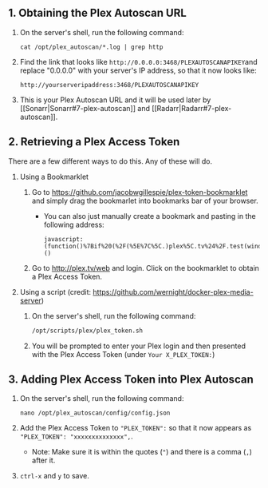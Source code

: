 ## 1. Obtaining the Plex Autoscan URL

1. On the server's shell, run the following command:

    ```
    cat /opt/plex_autoscan/*.log | grep http
    ```
1. Find the link that looks like `http://0.0.0.0:3468/PLEXAUTOSCANAPIKEY`and replace "0.0.0.0" with your server's IP address, so that it now looks like:

    ```
   http://yourserveripaddress:3468/PLEXAUTOSCANAPIKEY
   ```

1. This is your Plex Autoscan URL and it will be used later by [[Sonarr|Sonarr#7-plex-autoscan]] and [[Radarr|Radarr#7-plex-autoscan]].

## 2. Retrieving a Plex Access Token

There are a few different ways to do this. Any of these will do. 

1. Using a Bookmarklet

   1. Go to https://github.com/jacobwgillespie/plex-token-bookmarklet and simply drag the bookmarlet into bookmarks bar of your browser. 

      -  You can also just manually create a bookmark and pasting in the following address:

         ```
         javascript:(function()%7Bif%20(%2F(%5E%7C%5C.)plex%5C.tv%24%2F.test(window.location.hostname))%20%7Bprompt('Your%20Plex%20token'%2C%20window.PLEXWEB.myPlexAccessToken%7C%7Cwindow.localStorage.myPlexAccessToken)%7D%20else%20%7Balert('Please%20drag%20this%20link%20to%20your%20bookmark%20bar%20and%20click%20it%20when%20using%20the%20Plex%20Web%20App')%3B%7D%7D)()
          ```

    1.  Go to http://plex.tv/web and login. Click on the bookmarklet to obtain a Plex Access Token.

1. Using a script (credit: https://github.com/wernight/docker-plex-media-server)

   1. On the server's shell, run the following command:

      ```bash
      /opt/scripts/plex/plex_token.sh
      ```
   
   1. You will be prompted to enter your Plex login and then presented with the  Plex Access Token (under `Your X_PLEX_TOKEN:`)


## 3. Adding Plex Access Token into Plex Autoscan

   1. On the server's shell, run the following command:

      ```
      nano /opt/plex_autoscan/config/config.json
      ```
   1. Add the Plex Access Token to `"PLEX_TOKEN":` so that it now appears as `"PLEX_TOKEN": "xxxxxxxxxxxxxx",`.

      - Note: Make sure it is within the quotes (`"`) and there is a comma (`,`) after it.

   1. `ctrl-x` and `y` to save.

